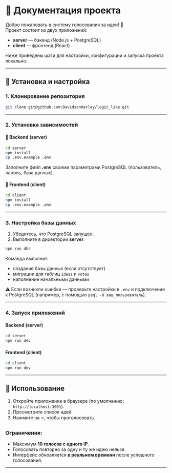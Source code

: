 # 📌 Документация проекта

Добро пожаловать в систему голосования за идеи! 🚀  
Проект состоит из двух приложений:

- **server** — бэкенд (Node.js + PostgreSQL)
- **client** — фронтенд (React)

Ниже приведены шаги для настройки, конфигурации и запуска проекта локально.

---

## 🔽 Установка и настройка

### 1. Клонирование репозитория

```bash
git clone git@github.com:DavidsonHarley/logic_like.git
```

---

### 2. Установка зависимостей

#### 🔹 Backend (server)

```bash
cd server
npm install
cp .env.example .env
```

Заполните файл **.env** своими параметрами PostgreSQL (пользователь, пароль, база данных).

#### 🔹 Frontend (client)

```bash
cd client
npm install
cp .env.example .env
```

---

### 3. Настройка базы данных

1. Убедитесь, что PostgreSQL запущен.
2. Выполните в директории **server**:

```bash
npm run dbr
```

Команда выполнит:

- создание базы данных (если отсутствует)
- миграции для таблиц `ideas` и `votes`
- наполнение начальными данными

⚠️ Если возникли ошибки — проверьте настройки в `.env` и подключение к PostgreSQL (например, с помощью `psql -U ваш_пользователь`).

---

### 4. Запуск приложений

#### Backend (server)

```bash
cd server
npm run dev
```

#### Frontend (client)

```bash
cd client
npm run dev
```

---

## 🎯 Использование

1. Откройте приложение в браузере (по умолчанию: `http://localhost:3001`).
2. Просмотрите список идей.
3. Нажмите на ⭐, чтобы проголосовать.

### Ограничения:

- Максимум **10 голосов с одного IP**.
- Голосовать повторно за одну и ту же идею нельзя.
- Интерфейс обновляется **в реальном времени** после успешного голосования.

---
